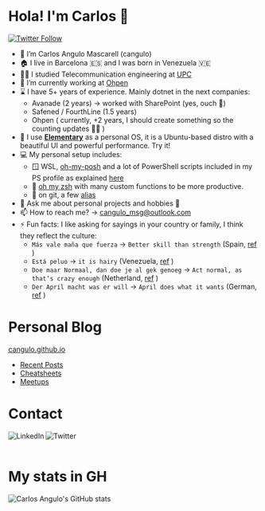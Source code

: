 # Hola! I'm Carlos 👋

[![Twitter Follow](https://img.shields.io/twitter/follow/angulomascarell?color=1DA1F2&logo=twitter&style=for-the-badge)](https://twitter.com/intent/follow?original_referer=https%3A%2F%2Fgithub.com%2Fangulomascarell&screen_name=angulomascarell)

- 🔭 I’m Carlos Angulo Mascarell (cangulo)
- 🏠️ I live in Barcelona 🇪🇸 and I was born in Venezuela 🇻🇪
- 👨‍🎓 I studied Telecommunication engineering at [UPC](https://www.upc.edu/en/)
- 🌱 I’m currently working at [Ohpen](https://ohpen.com)
- ⌛️ I have 5+ years of experience. Mainly dotnet in the next companies:
    - Avanade (2 years) -> worked with SharePoint (yes, ouch 🤕)
    - Safened / FourthLine (1.5 years)
    - Ohpen ( currently, +2 years, I should create something so the counting updates 🤔😁 )
- 🐧 I use [**Elementary**](https://elementary.io) as a personal OS, it is a Ubuntu-based distro with a beautiful UI and powerful performance. Try it!
- 💻️ My personal setup includes:
    - 🪟 WSL, [oh-my-posh](https://ohmyposh.dev) and a lot of PowerShell scripts included in my PS profile as explained [here](https://carlosangulo.es/blog/powershell-serie/2020-08-24-configuring-powershell-profile)
    - 🐧 [oh my zsh](https://ohmyz.sh) with many custom functions to be more productive.
    - 🧾 on git, a few [alias](https://git-scm.com/book/es/v2/Fundamentos-de-Git-Alias-de-Git)
- 💬 Ask me about personal projects and hobbies 🕺
- 📫 How to reach me? ->  cangulo_msg@outlook.com
- ⚡ Fun facts: I like asking for sayings in your country or family, I think they reflect the culture:
    - `Más vale maña que fuerza` -> `Better skill than strength` (Spain, [ref](https://www.donquijote.org/spanish-language/sayings/) )
    - `Está peluo` -> `it is hairy` (Venezuela, [ref](https://matadornetwork.com/abroad/11-phrases-venezuelans-understand/) )
    - `Doe maar Normaal, dan doe je al gek genoeg` -> `Act normal, as that’s crazy enough` (Netherland, [ref](https://theculturetrip.com/europe/the-netherlands/articles/7-hilarious-dutch-sayings-you-need-to-know/) )
    - `Der April macht was er will` -> `April does what it wants` (German, [ref](https://www.proz.com/kudoz/german-to-english/idioms-maxims-sayings/1310497-der-april-macht-was-er-will.html) )

# Personal Blog

[cangulo.github.io](https://cangulo.github.io/)
* [Recent Posts](https://cangulo.github.io/blog)
* [Cheatsheets](https://cangulo.github.io/cheatsheets)
* [Meetups](https://cangulo.github.io/meetups)

# Contact

<!-- Icons -->

[<img align="left" alt="LinkedIn" src="https://img.shields.io/badge/LinkedIn-0077B5?style=for-the-badge&logo=linkedin&logoColor=white" />][linkedin]

[<img align="left" alt="Twitter" src="https://img.shields.io/badge/Twitter-1DA1F2?style=for-the-badge&logo=twitter&logoColor=white" />][twitter]

<br />

<!-- Reference for the icons-->

[linkedin]: https://www.linkedin.com/in/angulomascarell "LinkedIn"
[twitter]: https://twitter.com/angulomascarell "@angulomascarell"

<br />

# My stats in GH

![Carlos Angulo's GitHub stats](https://github-readme-stats.vercel.app/api?username=cangulo&show_icons=true)


<!-- future things to post:

- 👯 I’m looking to collaborate on ...
- 🤔 I’m looking for help with ...


 -->
